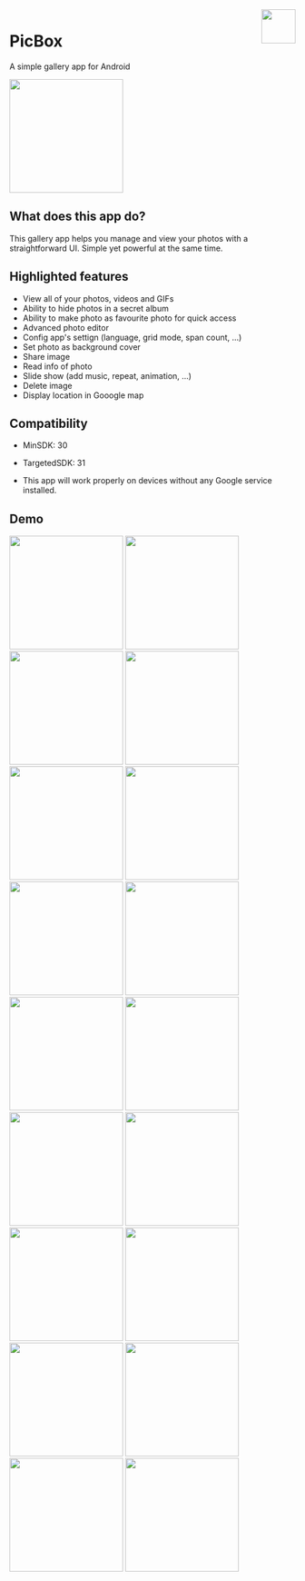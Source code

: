 <img src="./assets/ic_launcher_round.png" align="right" width="60px">
<h1> PicBox </h1>

A simple gallery app for Android

<a href="https://github.com/Phongle1311/PicBox"><img width="200px" src="https://github.com/Ashpex/TipCalculator/blob/master/preview/get-it-on-github.svg"></a>

## What does this app do?
This gallery app helps you manage and view your photos with a straightforward UI. Simple yet powerful at the same time.

## Highlighted features

- View all of your photos, videos and GIFs
- Ability to hide photos in a secret album
- Ability to make photo as favourite photo for quick access
- Advanced photo editor
- Config app's settign (language, grid mode, span count, ...)
- Set photo as background cover
- Share image
- Read info of photo
- Slide show (add music, repeat, animation, ...)
- Delete image
- Display location in Gooogle map

## Compatibility

+ MinSDK: 30
+ TargetedSDK: 31

+ This app will work properly on devices without any Google service installed.

## Demo

<img src="./assets/Picture1.png" width="200px">
<img src="./assets/Picture2.png" width="200px">
<img src="./assets/Picture3.png" width="200px">
<img src="./assets/Picture4.png" width="200px">
<img src="./assets/Picture5.png" width="200px">
<img src="./assets/Picture6.png" width="200px">
<img src="./assets/Picture7.png" width="200px">
<img src="./assets/Picture8.png" width="200px">
<img src="./assets/Picture9.png" width="200px">
<img src="./assets/Picture10.png" width="200px">
<img src="./assets/Picture11.png" width="200px">
<img src="./assets/Picture12.png" width="200px">
<img src="./assets/Picture13.png" width="200px">
<img src="./assets/Picture14.png" width="200px">
<img src="./assets/Picture15.png" width="200px">
<img src="./assets/Picture16.png" width="200px">
<img src="./assets/Picture17.png" width="200px">
<img src="./assets/Picture18.png" width="200px">
